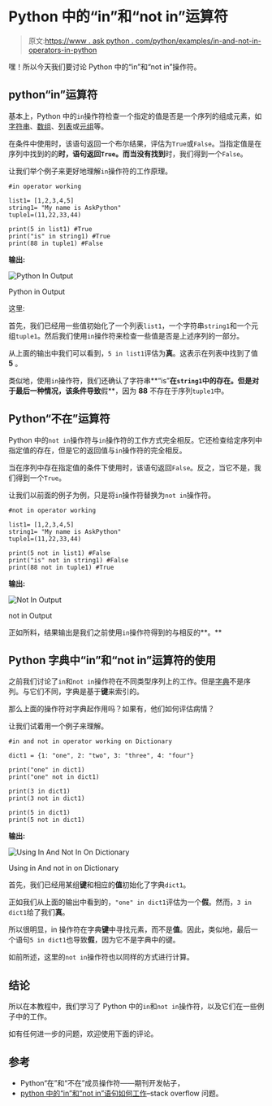 # Python 中的“in”和“not in”运算符

> 原文:[https://www . ask python . com/python/examples/in-and-not-in-operators-in-python](https://www.askpython.com/python/examples/in-and-not-in-operators-in-python)

嘿！所以今天我们要讨论 Python 中的“in”和“not in”操作符。

## python“in”运算符

基本上，Python 中的`in`操作符检查一个指定的值是否是一个序列的组成元素，如[字符串](https://www.askpython.com/python/string)、[数组](https://www.askpython.com/python/array/python-array-examples)、[列表](https://www.askpython.com/python/list/python-list)或[元组](https://www.askpython.com/python/tuple/python-tuple)等。

在条件中使用时，该语句返回一个布尔结果，评估为`True`或`False`。当指定值是在序列中找到的的**时，语句返回`True`。而当没有找到**时，我们得到一个`False`。

让我们举个例子来更好地理解`in`操作符的工作原理。

```
#in operator working

list1= [1,2,3,4,5]
string1= "My name is AskPython"
tuple1=(11,22,33,44)

print(5 in list1) #True
print("is" in string1) #True
print(88 in tuple1) #False

```

**输出:**

![Python In Output](../Images/1ebfd18cef13d87f18462018aed52597.png)

Python in Output

这里:

首先，我们已经用一些值初始化了一个列表`list1`，一个字符串`string1`和一个元组`tuple1`。然后我们使用`in`操作符来检查一些值是否是上述序列的一部分。

从上面的输出中我们可以看到，`5 in list1`评估为**真**。这表示在列表中找到了值 **5** 。

类似地，使用`in`操作符，我们还确认了字符串**“is”**在`string1`中的存在。但是对于最后一种情况，该条件导致**假**，因为 **88** 不存在于序列`tuple1`中。

## Python“不在”运算符

Python 中的`not in`操作符与`in`操作符的工作方式完全相反。它还检查给定序列中指定值的存在，但是它的返回值与`in`操作符的完全相反。

当在序列中存在指定值的条件下使用时，该语句返回`False`。反之，当它不是，我们得到一个`True`。

让我们以前面的例子为例，只是将`in`操作符替换为`not in`操作符。

```
#not in operator working

list1= [1,2,3,4,5]
string1= "My name is AskPython"
tuple1=(11,22,33,44)

print(5 not in list1) #False
print("is" not in string1) #False
print(88 not in tuple1) #True

```

**输出:**

![Not In Output](../Images/f438fe0dad66f3bed5b0f3ab578c4f73.png)

not in Output

正如所料，结果输出是我们之前使用`in`操作符得到的与相反的**。**

## Python 字典中“in”和“not in”运算符的使用

之前我们讨论了`in`和`not in`操作符在不同类型序列上的工作。但是[字典](https://www.askpython.com/python/dictionary/python-dictionary-dict-tutorial)不是序列。与它们不同，字典是基于**键**来索引的。

那么上面的操作符对字典起作用吗？如果有，他们如何评估病情？

让我们试着用一个例子来理解。

```
#in and not in operator working on Dictionary

dict1 = {1: "one", 2: "two", 3: "three", 4: "four"}

print("one" in dict1)
print("one" not in dict1)

print(3 in dict1)
print(3 not in dict1)

print(5 in dict1)
print(5 not in dict1)

```

**输出:**

![Using In And Not In On Dictionary](../Images/e78e56a6551ac5dcda6efd1e2f2481fd.png)

Using in And not in on Dictionary

首先，我们已经用某组**键**和相应的**值**初始化了字典`dict1`。

正如我们从上面的输出中看到的，`"one" in dict1`评估为一个**假**。然而，`3 in dict1`给了我们**真**。

所以很明显，in 操作符在字典**键**中寻找元素，而不是**值**。因此，类似地，最后一个语句`5 in dict1`也导致**假**，因为它不是字典中的键。

如前所述，这里的`not in`操作符也以同样的方式进行计算。

## 结论

所以在本教程中，我们学习了 Python 中的`in`和`not in`操作符，以及它们在一些例子中的工作。

如有任何进一步的问题，欢迎使用下面的评论。

## 参考

*   Python“在”和“不在”成员操作符——期刊开发帖子，
*   [python 中的“in”和“not in”语句如何工作](https://stackoverflow.com/questions/45707721/how-does-the-in-and-not-in-statement-work-in-python)–stack overflow 问题。